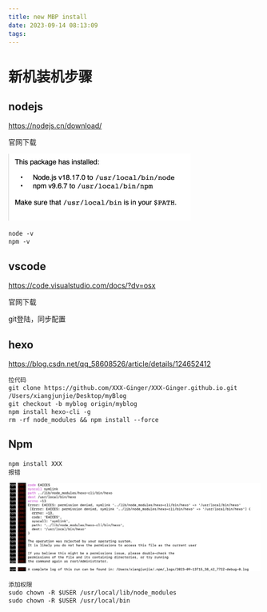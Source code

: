 ```yaml
---
title: new MBP install
date: 2023-09-14 08:13:09
tags:
---
```


# 新机装机步骤

## nodejs

https://nodejs.cn/download/

官网下载

<img src="new-MBP-install/image-20230914081445958.png" alt="image-20230914081445958" style="zoom:50%;" />

```
node -v
npm -v
```

## vscode

https://code.visualstudio.com/docs/?dv=osx

官网下载

git登陆，同步配置



## hexo

https://blog.csdn.net/qq_58608526/article/details/124652412

```
拉代码
git clone https://github.com/XXX-Ginger/XXX-Ginger.github.io.git /Users/xiangjunjie/Desktop/myBlog
git checkout -b myblog origin/myblog
npm install hexo-cli -g 
rm -rf node_modules && npm install --force
```

## Npm

```
npm install XXX
报错
```

<img src="new-MBP-install/image-20230913234640056.png" alt="image-20230913234640056" style="zoom:50%;" />

```
添加权限
sudo chown -R $USER /usr/local/lib/node_modules
sudo chown -R $USER /usr/local/bin
```

